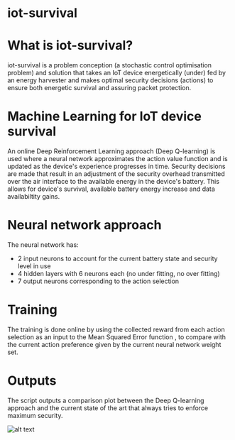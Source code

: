# iot-survival

# What is iot-survival?
iot-survival is a problem conception (a stochastic control optimisation problem) and solution that takes an IoT device energetically (under) fed by an energy harvester and makes optimal security decisions (actions) to ensure both energetic survival and assuring packet protection. 

# Machine Learning for IoT device survival
An online Deep Reinforcement Learning approach (Deep Q-learning) is used where a neural network approximates the action value function and is updated as the device's experience progresses in time. Security decisions are made that result in an adjustment of the security overhead transmitted over the air interface to the available energy in the device's battery. This allows for device's survival, available battery energy increase and data availabiltity gains.

# Neural network approach
The neural network has:
- 2 input neurons to account for the current battery state and security level in use
- 4 hidden layers with 6 neurons each (no under fitting, no over fitting)
- 7 output neurons corresponding to the action selection

# Training
The training is done online by using the collected reward from each action selection as an input to the Mean Squared Error function , to compare with the current action preference given by the current neural network weight set.

# Outputs
The script outputs a comparison plot between the Deep Q-learning approach and the current state of the art that always tries to enforce maximum security.


![alt text](https://raw.githubusercontent.com/ficoncei/iot-survival/branch/path/to/systemmodel.png)
